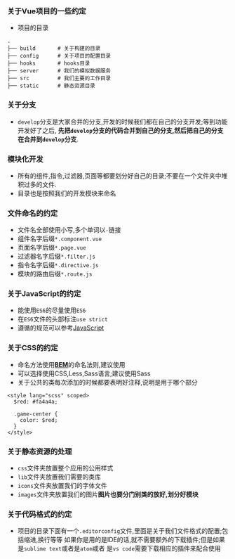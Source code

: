 ### 关于Vue项目的一些约定

+ 项目的目录
```
.
├── build       # 关于构建的目录
├── config      # 关于项目的配置目录
├── hooks       # hooks目录
├── server      # 我们的模拟数据服务
├── src         # 我们主要的工作目录
├── static      # 静态资源目录
```

### 关于分支
+ `develop`分支是大家合并的分支,开发的时候我们都在自己的分支开发;等到功能开发好了之后,
   **先把`develop`分支的代码合并到自己的分支,然后把自己的分支在合并到`develop`分支**.

### 模块化开发
+ 所有的组件,指令,过滤器,页面等都要划分好自己的目录;不要在一个文件夹中堆积过多的文件.
+ 目录也是按照我们的开发模块来命名

### 文件命名的约定
+ 文件名全部使用小写,多个单词以`-`链接
+ 组件名字后缀`*.component.vue`
+ 页面名字后缀`*.page.vue`
+ 过滤器名字后缀`*.filter.js`
+ 指令名字后缀`*.directive.js`
+ 模块的路由后缀`*.route.js`

### 关于JavaScript的约定
+ 能使用`ES6`的尽量使用`ES6`
+ 在`ES6`文件的头部标注`use strict`
+ 遵循的规范可以参考[JavaScript](https://github.com/XJFE/javascript)

### 关于CSS的约定
+ 命名方法使用[**BEM**](https://en.bem.info/)的命名法则,建议使用
+ 可以选择使用CSS,Less,Sass语言;建议使用Sass
+ 关于公共的类每次添加的时候都要表明好注释,说明是用于哪个部分

```
<style lang="scss" scoped>
  $red: #fa4a4a;

  .game-center {
    color: $red;
  }
</style>
```

### 关于静态资源的处理
+ `css`文件夹放置整个应用的公用样式
+ `lib`文件夹放置我们需要的类库
+ `icons`文件夹放置我们的字体文件
+ `images`文件夹放置我们的图片**图片也要分门别类的放好,划分好模块**

### 关于代码格式的约定
+ 项目的目录下面有一个`.editorconfig`文件,里面是关于我们文件格式的配置;包括缩进,换行等等
  如果你是用的是IDE的话,就不需要额外的下载插件;但是如果是`sublime text`或者是`atom`或者
  是`vs code`需要下载相应的插件来配合使用  
